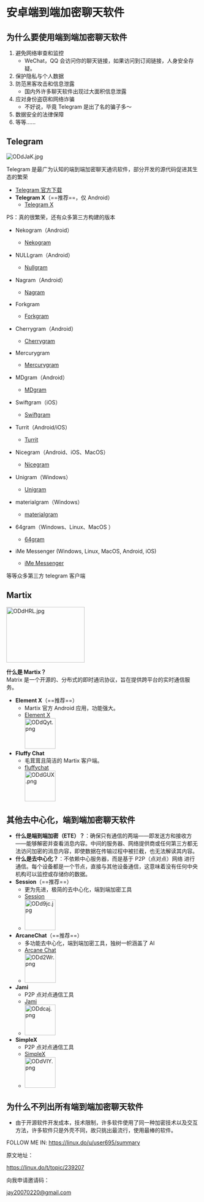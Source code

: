 # **安卓端到端加密聊天软件**

## 为什么要使用端到端加密聊天软件

1. 避免网络审查和监控
    - WeChat，QQ 会访问你的聊天链接，如果访问到订阅链接，人身安全存疑。
2. 保护隐私与个人数据
3. 防范黑客攻击和信息泄露
    - 国内外许多聊天软件出现过大面积信息泄露
4. 应对身份盗窃和网络诈骗
    - 不好说，毕竟 Telegram 是出了名的骗子多～
5. 数据安全的法律保障
6. 等等……

## **Telegram**

![ODdJaK.jpg](https://ooo.0x0.ooo/2024/10/22/ODdJaK.jpg)

Telegram 是最广为认知的端到端加密聊天通讯软件，部分开发的源代码促进其生态的繁荣

- [Telegram 官方下载](https://t.me)
- **Telegram X**（==推荐==，仅 Android）
    - [Telegram X](https://github.com/TGX-Android/Telegram-X/releases/tag/v0.26.9.1730)

<!--
Telegram X PIC
  - <img src="https://ooo.0x0.ooo/2024/10/22/ODdtIN.jpg" alt="ODdtIN.jpg" width="80" height="80" class="jop-noMdConv">

-->

PS：真的很繁荣，还有众多第三方构建的版本

- Nekogram（Android）
    - [Nekogram](https://github.com/Nekogram/Nekogram/releases)

- NULLgram（Android）
    - [Nullgram](https://github.com/qwq233/Nullgram/releases)

- Nagram（Android）
    - [Nagram](https://github.com/NextAlone/Nagram/releases)

- Forkgram
    - [Forkgram](https://github.com/forkgram/TelegramAndroid/releases)

- Cherrygram（Android）
    - [Cherrygram](https://github.com/arsLan4k1390/Cherrygram/releases)

- Mercurygram
    - [Mercurygram](https://github.com/Mercurygram/Mercurygram/releases)

- MDgram（Android）
    - [MDgram](https://mdgram.dev/download-mdgram/)

- Swiftgram（iOS）
    - [Swiftgram](https://github.com/Swiftgram/Telegram-iOS)

- Turrit（Android/iOS）
    - [Turrit](https://iturrit.com/zh/)

- Nicegram（Android、iOS、MacOS）
    - [Nicegram](https://nicegram.app/)

- Unigram（Windows）
    - [Unigram](https://github.com/UnigramDev/Unigram)

- materialgram（Windows）
    - [materialgram](https://github.com/kukuruzka165/materialgram/releases)

- 64gram（Windows、Linux、MacOS ）
    - [64gram](https://github.com/TDesktop-x64/tdesktop/releases)

- iMe Messenger (Windows, Linux, MacOS, Android, iOS)
    - [iMe Messenger](https://www.imem.app/)

等等众多第三方 telegram 客户端

<!--

- **Forkgram**
  - Telegram 官方程序分支，因此得名 Forkgram，拥有更多功能。
  - [Forkgram](https://github.com/forkgram/TelegramAndroid/releases)
  - <img src="https://ooo.0x0.ooo/2024/10/22/ODdRES.jpg" alt="ODdRES.jpg" width="80" height="80" class="jop-noMdConv">
- Mercurygram
  - Telegram 官方程序分支，拥有更多功能。
  - [Mercurygram](https://github.com/Mercurygram/Mercurygram/releases)
  - <img src="https://ooo.0x0.ooo/2024/10/22/ODdPea.jpg" alt="ODdPea.jpg" width="80" height="80" class="jop-noMdConv">

-->

## **Martix**

<img src="https://ooo.0x0.ooo/2024/10/22/ODdHRL.jpg" alt="ODdHRL.jpg" width="204" height="145" class="jop-noMdConv">

**什么是 Martix？**  
Matrix 是一个开源的、分布式的即时通讯协议，旨在提供跨平台的实时通信服务。

- **Element X**（==推荐==）
    - Martix 官方 Android 应用，功能强大。
    - [Element X](https://github.com/element-hq/element-x-android/releases/tag/v0.7.0)  
       <img src="https://ooo.0x0.ooo/2024/10/22/ODdQyt.png" alt="ODdQyt.png" width="80" height="80" class="jop-noMdConv">
- **Fluffy Chat**
    - 毛茸茸且简洁的 Martix 客户端。
    - [fluffychat](https://fluffychat.im/)  
       <img src="https://ooo.0x0.ooo/2024/10/22/ODdGUX.png" alt="ODdGUX.png" width="80" height="80" class="jop-noMdConv">

## 其他**去中心化，端到端加密**聊天软件

- **什么是端到端加密（ETE）？**：确保只有通信的两端——即发送方和接收方——能够解密并查看消息内容。中间的服务器、网络提供商或任何第三方都无法访问加密的消息内容，即使数据在传输过程中被拦截，也无法解读其内容。
- **什么是去中心化？**：不依赖中心服务器，而是基于 P2P（点对点）网络 进行通信。每个设备都是一个节点，直接与其他设备通信，这意味着没有任何中央机构可以监控或存储你的数据。
- **Session**（==推荐==）
    - 更为先进，极简的去中心化，端到端加密工具
    - [Session](https://apt.izzysoft.de/fdroid/index/apk/network.loki.messenger)
    - <img src="https://ooo.0x0.ooo/2024/10/22/ODd9jc.jpg" alt="ODd9jc.jpg" width="80" height="80" class="jop-noMdConv">
- **ArcaneChat**（==推荐==）
    - 多功能去中心化，端到端加密工具，独树一帜涵盖了 AI
    - [Arcane Chat](https://apt.izzysoft.de/fdroid/index/apk/chat.delta.lite)
    - <img src="https://ooo.0x0.ooo/2024/10/22/ODd2Wr.png" alt="ODd2Wr.png" width="81" height="77" class="jop-noMdConv">
- **Jami**
    - P2P 点对点通信工具
    - [Jami](https://jami.net/)
    - <img src="https://ooo.0x0.ooo/2024/10/22/ODdcaj.png" alt="ODdcaj.png" width="80" height="80" class="jop-noMdConv">
- **SimpleX**
    - P2P 点对点通信工具
    - [SimpleX](https://simplex.chat/)
    - <img src="https://ooo.0x0.ooo/2024/10/22/ODdVIY.png" alt="ODdVIY.png" width="80" height="80" class="jop-noMdConv">

## 为什么不列出所有端到端加密聊天软件

- 由于开源软件开发成本，技术限制，许多软件使用了同一种加密技术以及交互方法，许多软件只是外壳不同，故只挑出最流行，使用最棒的软件。

FOLLOW ME IN:
<https://linux.do/u/user695/summary>

原文地址：

<https://linux.do/t/topic/239207>

向我申请邀请码：

[jay20070220@gmail.com](mailto:jay20070220@gmail.com)
